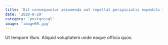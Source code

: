 ```yaml
---
title: 'Est consequuntur assumenda aut repellat perspiciatis expedita inventore modi.'
date: '2020-8-29'
category: 'postgresql'
image: 'image69.jpg'
---
```


Ut tempore illum.
Aliquid voluptatem unde eaque officia quos.

